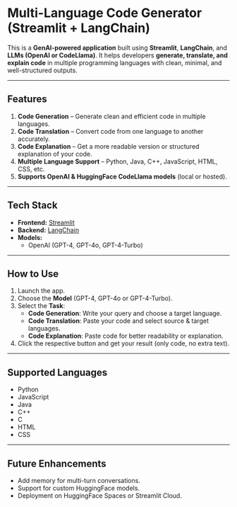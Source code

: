 
# **Multi-Language Code Generator (Streamlit + LangChain)**

This is a **GenAI-powered application** built using **Streamlit**, **LangChain**, and **LLMs (OpenAI or CodeLlama)**. 
It helps developers **generate, translate, and explain code** in multiple programming languages with clean, minimal, and well-structured outputs.

---

## **Features**
1. **Code Generation** – Generate clean and efficient code in multiple languages.  
2. **Code Translation** – Convert code from one language to another accurately.  
3. **Code Explanation** – Get a more readable version or structured explanation of your code.  
4. **Multiple Language Support** – Python, Java, C++, JavaScript, HTML, CSS, etc.  
5. **Supports OpenAI & HuggingFace CodeLlama models** (local or hosted).  

---

## **Tech Stack**
- **Frontend:** [Streamlit](https://streamlit.io/)
- **Backend:** [LangChain](https://www.langchain.com/)
- **Models:**  
    - OpenAI (GPT-4, GPT-4o, GPT-4-Turbo)   

---

## **How to Use**
1. Launch the app.
2. Choose the **Model** (GPT-4, GPT-4o or GPT-4-Turbo).
3. Select the **Task**:
    - **Code Generation**: Write your query and choose a target language.
    - **Code Translation**: Paste your code and select source & target languages.
    - **Code Explanation**: Paste code for better readability or explanation.
4. Click the respective button and get your result (only code, no extra text).

---

## **Supported Languages**
- Python  
- JavaScript  
- Java  
- C++  
- C  
- HTML  
- CSS  

---

## **Future Enhancements**
- Add memory for multi-turn conversations.
- Support for custom HuggingFace models.
- Deployment on HuggingFace Spaces or Streamlit Cloud.
